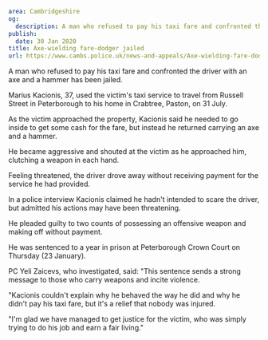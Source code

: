 ```yaml
area: Cambridgeshire
og:
  description: A man who refused to pay his taxi fare and confronted the driver with an axe and a hammer has been jailed.
publish:
  date: 30 Jan 2020
title: Axe-wielding fare-dodger jailed
url: https://www.cambs.police.uk/news-and-appeals/Axe-wielding-fare-dodger-jailed
```

A man who refused to pay his taxi fare and confronted the driver with an axe and a hammer has been jailed.

Marius Kacionis, 37, used the victim's taxi service to travel from Russell Street in Peterborough to his home in Crabtree, Paston, on 31 July.

As the victim approached the property, Kacionis said he needed to go inside to get some cash for the fare, but instead he returned carrying an axe and a hammer.

He became aggressive and shouted at the victim as he approached him, clutching a weapon in each hand.

Feeling threatened, the driver drove away without receiving payment for the service he had provided.

In a police interview Kacionis claimed he hadn't intended to scare the driver, but admitted his actions may have been threatening.

He pleaded guilty to two counts of possessing an offensive weapon and making off without payment.

He was sentenced to a year in prison at Peterborough Crown Court on Thursday (23 January).

PC Yeli Zaicevs, who investigated, said: "This sentence sends a strong message to those who carry weapons and incite violence.

"Kacionis couldn't explain why he behaved the way he did and why he didn't pay his taxi fare, but it's a relief that nobody was injured.

"I'm glad we have managed to get justice for the victim, who was simply trying to do his job and earn a fair living."
